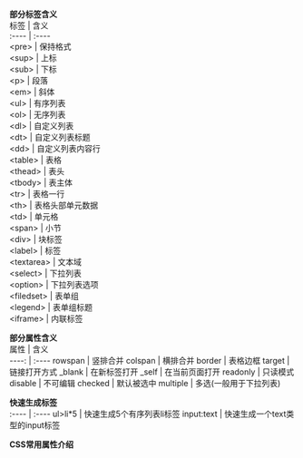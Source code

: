 **部分标签含义**  
标签 | 含义  
:---- | :----  
\<pre> | 保持格式  
\<sup> | 上标  
\<sub> | 下标  
\<p> | 段落  
\<em> | 斜体  
\<ul> | 有序列表  
\<ol> | 无序列表  
\<dl> | 自定义列表  
\<dt> | 自定义列表标题  
\<dd> | 自定义列表内容行  
\<table> | 表格  
\<thead> | 表头  
\<tbody> | 表主体  
\<tr> | 表格一行  
\<th> | 表格头部单元数据  
\<td> | 单元格  
\<span> | 小节  
\<div> | 块标签  
\<label> | 标签  
\<textarea> | 文本域  
\<select> | 下拉列表  
\<option> | 下拉列表选项  
\<filedset> | 表单组  
\<legend> | 表单组标题  
\<iframe> | 内联标签  



**部分属性含义**  
属性 | 含义  
----: | :----
rowspan | 竖排合并
colspan | 横排合并
border | 表格边框
target | 链接打开方式 
_blank | 在新标签打开 
_self | 在当前页面打开
readonly | 只读模式
disable | 不可编辑
checked | 默认被选中
multiple | 多选(一般用于下拉列表)



**快速生成标签**  
:---- | :----
ul>li*5 | 快速生成5个有序列表li标签
input:text | 快速生成一个text类型的input标签



**CSS常用属性介绍**

